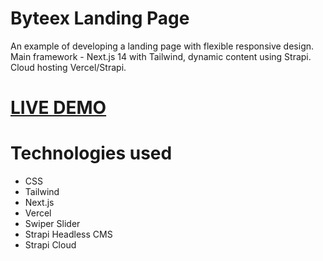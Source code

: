 # Byteex Landing Page
<p>An example of developing a landing page with flexible responsive design. Main framework - Next.js 14 with Tailwind, dynamic content using Strapi. Cloud hosting Vercel/Strapi.</p>

# [LIVE DEMO](https://byteex-strapi-next.vercel.app/)

# Technologies used

<ul>
  <li>CSS</li>
  <li>Tailwind</li>
  <li>Next.js</li>
  <li>Vercel</li>
  <li>Swiper Slider</li>
  <li>Strapi Headless CMS</li>
  <li>Strapi Cloud</li>
</ul>

